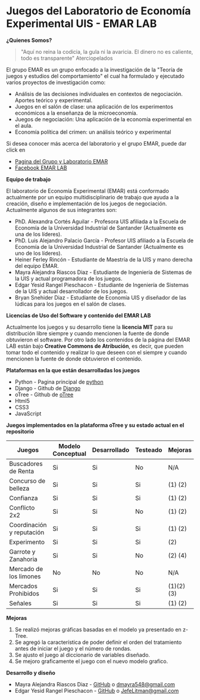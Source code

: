 # Juegos del Laboratorio de Economía Experimental UIS - EMAR LAB

**¿Quienes Somos?**
>"Aquí no reina la codicia, la gula ni la avaricia. El dinero no es caliente, todo es transparente" Aterciopelados

El grupo EMAR es un grupo enfocado a la investigación de la "Teoría de juegos y estudios del comportamiento" el cual ha formulado y ejecutado varios proyectos de investigación como:
- Análisis de las decisiones individuales en contextos de negociación. Aportes teórico y experimental.
- Juegos en el salón de clase: una aplicación de los experimentos económicos a la enseñanza de la microeconomía.
- Juegos de negociación: Una aplicación de la economía experimental en el aula.
- Economía política del crimen: un análisis teórico y experimental

Si desea conocer más acerca del laboratorio y el grupo EMAR, puede dar click en
- [Pagina del Grupo y Laboratorio EMAR](https://racionalidadltda.wordpress.com "Grupo y Laboratorio EMAR")
- [Facebook EMAR LAB](https://www.facebook.com/EMARLAB/)

**Equipo de trabajo**

El laboratorio de Economía Experimental (EMAR) está conformado actualmente por un equipo multidisciplinario de trabajo que ayuda a la creación, diseño e implementación de los juegos de negociación. Actualmente algunos de sus integrantes son:
- PhD. Alexandra Cortés Aguilar - Profesora UIS afiliada a la Escuela de Economía de la Universidad Industrial de Santander (Actualmente es una de los líderes).
- PhD. Luis Alejandro Palacio García - Profesor UIS afiliado a la Escuela de Economía de la Universidad Industrial de Santander (Actualmente es uno de los líderes).
- Heiner Ferley Rincón - Estudiante de Maestría de la UIS y mano derecha del equipo EMAR.
- Mayra Alejandra Riascos Diaz - Estudiante de Ingeniería de Sistemas de la UIS y actual programadora de los juegos.
- Edgar Yesid Rangel Pieschacon - Estudiante de Ingeniería de Sistemas de la UIS y actual desarrollador de los juegos.
- Bryan Snehider Diaz - Estudiante de Economía UIS y diseñador de las lúdicas para los juegos en el salón de clases.


**Licencias de Uso del Software y contenido del EMAR LAB**

Actualmente los juegos y su desarrollo tiene la **licencia MIT** para su distribución libre siempre y cuando mencionen la fuente de donde obtuvieron el software.
Por otro lado los contenidos de la página del EMAR LAB están bajo **Creative Commons de Atribución**, es decir, que pueden tomar todo el contenido y realizar lo que deseen con el siempre y cuando mencionen la fuente de donde obtuvieron el contenido.

**Plataformas en la que están desarrolladas los juegos**
- Python - Pagina principal de [python](https://www.python.org/)
- Django - Github de [Django](https://github.com/django/django)
- oTree - Github de [oTree](https://github.com/oTree-org/oTree)
- Html5
- CSS3
- JavaScript

**Juegos implementados en la plataforma oTree y su estado actual en el repositorio**

|  Juegos  |  Modelo Conceptual  |  Desarrollado  |  Testeado  |  Mejoras  |
|  ------------  |  ------------  |  ------------  |  ------------  |  ------------  |
|  Buscadores de Renta  |  Si  |  Si  |  No  |  N/A  |
|  Concurso de belleza  |  Si  |  Si  |  Si  |  (1) (2)  |
|  Confianza  |  Si  |  Si  |  Si  |  (1) (2)  |
|  Conflicto 2x2  |  Si  |  Si  |  No  |  (1) (2)  |
|  Coordinación y reputación  |  Si  |  Si  |  Si  |  (1) (2)  |
|  Experimento  |  Si  |  Si  |  Si  |  (2)  |
|  Garrote y Zanahoria  |  Si  |  Si  |  No  |  (2) (4) |
|  Mercado de los limones  |  No  |  No  |  No  |  N/A  |
|  Mercados Prohibidos  |Si  |  Si  |  Si  |  (1)(2)(3)  |
|  Señales  |  Si  |  Si  |  Si  |  (1) (2)  |

**Mejoras**
1. Se realizó mejoras gráficas basadas en el modelo ya presentado en z-Tree.
2. Se agregó la característica de poder definir el orden del tratamiento antes de iniciar el juego y el número de rondas.
3. Se ajusto el juego al diccionario de variables diseñado.
4. Se mejoro graficamente el juego con el nuevo modelo grafico.

**Desarrollo y diseño**
- Mayra Alejandra Riascos Diaz - [GitHub](https://github.com/MyDiaz) o dmayra548@gmail.com
- Edgar Yesid Rangel Pieschacon - [GitHub](https://github.com/JefeLitman) o JefeLitman@gmail.com
